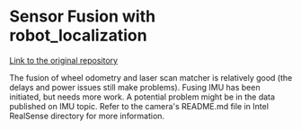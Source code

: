 # Sensor Fusion with robot_localization

[Link to the original repository](https://github.com/cra-ros-pkg/robot_localization)

The fusion of wheel odometry and laser scan matcher is relatively good (the delays and power issues still make problems). Fusing IMU has been initiated, but needs more work. A potential problem might be in the data published on IMU topic. Refer to the camera's README.md file in Intel RealSense directory for more information.
